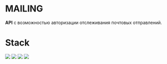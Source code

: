 # MAILING

**API** с возможностью авторизации отслеживания почтовых отправлений.

# Stack

![](https://img.shields.io/badge/Java-✓-blue.svg)
![](https://img.shields.io/badge/Spring_Boot-✓-blue.svg)
![](https://img.shields.io/badge/PostgreSQL-✓-blue.svg)
![](https://img.shields.io/badge/JPA-✓-blue.svg)
